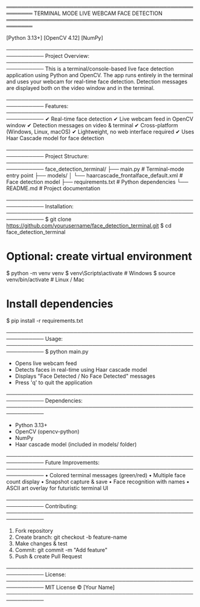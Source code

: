 ═════════════════════════════════════════════════════════
         TERMINAL MODE LIVE WEBCAM FACE DETECTION        
═════════════════════════════════════════════════════════

[Python 3.13+]     [OpenCV 4.12]     [NumPy]

────────────────────────────────────────────────────────────
Project Overview:
────────────────────────────────────────────────────────────
This is a terminal/console-based live face detection
application using Python and OpenCV. The app runs
entirely in the terminal and uses your webcam for
real-time face detection. Detection messages are
displayed both on the video window and in the terminal.

────────────────────────────────────────────────────────────
Features:
────────────────────────────────────────────────────────────
✔ Real-time face detection
✔ Live webcam feed in OpenCV window
✔ Detection messages on video & terminal
✔ Cross-platform (Windows, Linux, macOS)
✔ Lightweight, no web interface required
✔ Uses Haar Cascade model for face detection

────────────────────────────────────────────────────────────
Project Structure:
────────────────────────────────────────────────────────────
face_detection_terminal/
├── main.py                     # Terminal-mode entry point
├── models/
│   └── haarcascade_frontalface_default.xml   # Face detection model
├── requirements.txt            # Python dependencies
└── README.md                   # Project documentation

────────────────────────────────────────────────────────────
Installation:
────────────────────────────────────────────────────────────
$ git clone https://github.com/yourusername/face_detection_terminal.git
$ cd face_detection_terminal

# Optional: create virtual environment
$ python -m venv venv
$ venv\Scripts\activate        # Windows
$ source venv/bin/activate     # Linux / Mac

# Install dependencies
$ pip install -r requirements.txt

────────────────────────────────────────────────────────────
Usage:
────────────────────────────────────────────────────────────
$ python main.py

- Opens live webcam feed
- Detects faces in real-time using Haar cascade model
- Displays "Face Detected / No Face Detected" messages
- Press 'q' to quit the application

────────────────────────────────────────────────────────────
Dependencies:
────────────────────────────────────────────────────────────
- Python 3.13+
- OpenCV (opencv-python)
- NumPy
- Haar cascade model (included in models/ folder)

────────────────────────────────────────────────────────────
Future Improvements:
────────────────────────────────────────────────────────────
• Colored terminal messages (green/red)
• Multiple face count display
• Snapshot capture & save
• Face recognition with names
• ASCII art overlay for futuristic terminal UI

────────────────────────────────────────────────────────────
Contributing:
────────────────────────────────────────────────────────────
1. Fork repository
2. Create branch: git checkout -b feature-name
3. Make changes & test
4. Commit: git commit -m "Add feature"
5. Push & create Pull Request

────────────────────────────────────────────────────────────
License:
────────────────────────────────────────────────────────────
MIT License © [Your Name]
────────────────────────────────────────────────────────────
